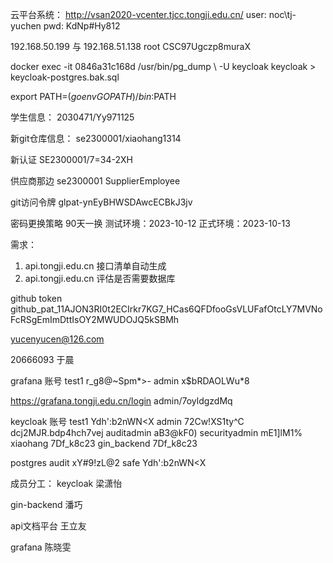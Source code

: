 云平台系统：
http://vsan2020-vcenter.tjcc.tongji.edu.cn/
user: noc\tj-yuchen
pwd: KdNp#Hy812

192.168.50.199 与 192.168.51.138
root CSC97Ugczp8muraX

docker exec -it 0846a31c168d /usr/bin/pg_dump \ -U keycloak keycloak > keycloak-postgres.bak.sql

export PATH=$(go env GOPATH)/bin:$PATH

学生信息：
2030471/Yy971125

新git仓库信息：
se2300001/xiaohang1314

新认证
SE2300001/7=34-2XH

供应商那边  se2300001  SupplierEmployee

git访问令牌
glpat-ynEyBHWSDAwcECBkJ3jv

密码更换策略
90天一换
测试环境：2023-10-12
正式环境：2023-10-13

需求：
1. api.tongji.edu.cn 接口清单自动生成
2. api.tongji.edu.cn 评估是否需要数据库

github token
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

yucenyucen@126.com

20666093
于晨

grafana 账号
test1 r_g8@~Spm*>-
admin x$bRDAOLWu*8

https://grafana.tongji.edu.cn/login
admin/7oyldgzdMq

keycloak 账号
test1 Ydh':b2nWN<X
admin 72Cw!XS1ty^C    dcj2MJR.bdp4hch7vej
auditadmin aB3@kF0)
securityadmin mE1]lM1%
xiaohang 7Df_k8c23
gin_backend 7Df_k8c23

postgres
audit xY#9!zL@2
safe Ydh':b2nWN<X

成员分工：
keycloak
梁潇怡

gin-backend
潘巧

api文档平台
王立友

grafana
陈晓雯

